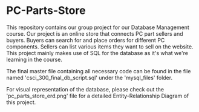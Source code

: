 # PC-Parts-Store
This repository contains our group project for our Database Management course.
Our project is an online store that connects PC part sellers and buyers.
Buyers can search for and place orders for different PC components.
Sellers can list various items they want to sell on the website.
This project mainly makes use of SQL for the database as it's what we're learning in the course.

The final master file containing all necessary code can be found in the file named 'csci_300_final_db_script.sql' under the 'mysql_files' folder.

For  visual representation of the database, please check out the 'pc_parts_store_erd.png' file for a detailed Entity-Relationship Diagram of this project.

